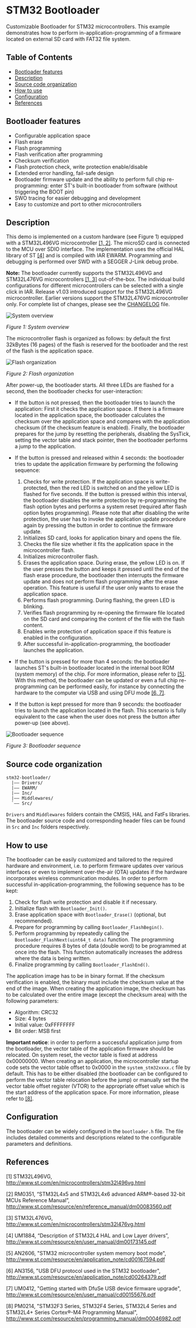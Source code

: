# STM32 Bootloader
Customizable Bootloader for STM32 microcontrollers. This example demonstrates how to perform in-application-programming of a firmware located on external SD card with FAT32 file system.

## Table of Contents
- [Bootloader features](#bootloader-features)
- [Description](#description)
- [Source code organization](#source-code-organization)
- [How to use](#how-to-use)
- [Configuration](#configuration)
- [References](#references)

## Bootloader features
- Configurable application space
- Flash erase
- Flash programming
- Flash verification after programming
- Checksum verification
- Flash protection check, write protection enable/disable
- Extended error handling, fail-safe design
- Bootloader firmware update and the ability to perform full chip re-programming: enter ST's built-in bootloader from software (without triggering the BOOT pin)
- SWO tracing for easier debugging and development
- Easy to customize and port to other microcontrollers

## Description
This demo is implemented on a custom hardware (see Figure 1) equipped with a STM32L496VG microcontroller [[1, 2]](#references). The microSD card is connected to the MCU over SDIO interface. The implementation uses the official HAL library of ST [[4]](#references) and is compiled with IAR EWARM. Programming and debugging is performed over SWD with a SEGGER J-Link debug probe.

**Note:** The bootloader currently supports the STM32L496VG and STM32L476VG microcontrollers [[1, 3]](#references) out-of-the-box. The individual build configurations for different microcontrollers can be selected with a single click in IAR. Release v1.03 introduced support for the STM32L496VG microcontroller. Earlier versions support the STM32L476VG microcontroller only. For complete list of changes, please see the [CHANGELOG](CHANGELOG.md) file.

![System overview](system-overview.png)

*Figure 1: System overview*

The microcontroller flash is organized as follows: by default the first 32kBytes (16 pages) of the flash is reserved for the bootloader and the rest of the flash is the application space. 

![Flash organization](flash-organization.png)

*Figure 2: Flash organization*

After power-up, the bootloader starts. All three LEDs are flashed for a second, then the bootloader checks for user-interaction:

- If the button is not pressed, then the bootloader tries to launch the application: First it checks the application space. If there is a firmware located in the application space, the bootloader calculates the checksum over the application space and compares with the application checksum (if the checksum feature is enabled). Finally, the bootloader prepares for the jump by resetting the peripherals, disabling the SysTick, setting the vector table and stack pointer, then the bootloader performs a jump to the application.

- If the button is pressed and released within 4 seconds: the bootloader tries to update the application firmware by performing the following sequence:

    1. Checks for write protection. If the application space is write-protected, then the red LED is switched on and the yellow LED is flashed for five seconds. If the button is pressed within this interval, the bootloader disables the write protection by re-programming the flash option bytes and performs a system reset (required after flash option bytes programming). Please note that after disabling the write protection, the user has to invoke the application update procedure again by pressing the button in order to continue the firmware update.
    2. Initializes SD card, looks for application binary and opens the file.
    3. Checks the file size whether it fits the application space in the microcontroller flash.
    4. Initializes microcontroller flash.
    5. Erases the application space. During erase, the yellow LED is on. If the user presses the button and keeps it pressed until the end of the flash erase procedure, the bootloader then interrupts the firmware update and does not perform flash programming after the erase operation. This feature is useful if the user only wants to erase the application space.
    6. Performs flash programming. During flashing, the green LED is blinking.
    7. Verifies flash programming by re-opening the firmware file located on the SD card and comparing the content of the file with the flash content.
    8. Enables write protection of application space if this feature is enabled in the configuration.
    9. After successful in-application-programming, the bootloader launches the application.

- If the button is pressed for more than 4 seconds: the bootloader launches ST's built-in bootloader located in the internal boot ROM (system memory) of the chip. For more information, please refer to [[5]](#references). With this method, the bootloader can be updated or even a full chip re-programming can be performed easily, for instance by connecting the hardware to the computer via USB and using DFU mode [[6, 7]](#references).

- If the button is kept pressed for more than 9 seconds: the bootloader tries to launch the application located in the flash. This scenario is fully equivalent to the case when the user does not press the button after power-up (see above).

![Bootloader sequence](bootloader-sequence.png)

*Figure 3: Bootloader sequence*

## Source code organization
```
stm32-bootloader/
  |—— Drivers/
  |—— EWARM/
  |—— Inc/
  |—— Middlewares/
  `—— Src/
```
`Drivers` and `Middlewares` folders contain the CMSIS, HAL and FatFs libraries. The bootloader source code and corresponding header files can be found in `Src` and `Inc` folders respectively.

## How to use
The bootloader can be easily customized and tailored to the required hardware and environment, i.e. to perform firmware updates over various interfaces or even to implement over-the-air (OTA) updates if the hardware incorporates wireless communication modules. In order to perform successful in-application-programming, the following sequence has to be kept:
1. Check for flash write protection and disable it if necessary.
2. Initialize flash with `Bootloader_Init()`.
3. Erase application space with `Bootloader_Erase()` (optional, but recommended).
4. Prepare for programming by calling `Bootloader_FlashBegin()`.
5. Perform programming by repeatedly calling the `Bootloader_FlashNext(uint64_t data)` function. The programming procedure requires 8 bytes of data (double word) to be programmed at once into the flash. This function automatically increases the address where the data is being written.
6. Finalize programming by calling `Bootloader_FlashEnd()`.

The application image has to be in binary format. If the checksum verification is enabled, the binary must include the checksum value at the end of the image. When creating the application image, the checksum has to be calculated over the entire image (except the checksum area) with the following parameters:
- Algorithm: CRC32
- Size: 4 bytes
- Initial value: 0xFFFFFFFF
- Bit order: MSB first

__Important notice__: in order to perform a successful application jump from the bootloader, the vector table of the application firmware should be relocated. On system reset, the vector table is fixed at address 0x00000000. When creating an application, the microcontroller startup code sets the vector table offset to 0x0000 in the `system_stm32xxxx.c` file by default. This has to be either disabled (the bootloader can be configured to perform the vector table relocation before the jump) or manually set the the vector table offset register (VTOR) to the appropriate offset value which is the start address of the application space. For more information, please refer to [[8]](#references).

## Configuration
The bootloader can be widely configured in the `bootloader.h` file. The file includes detailed comments and descriptions related to the configurable parameters and definitions.

## References
[1] STM32L496VG, http://www.st.com/en/microcontrollers/stm32l496vg.html

[2] RM0351, “STM32L4x5 and STM32L4x6 advanced ARM®-based 32-bit MCUs Reference Manual”, http://www.st.com/resource/en/reference_manual/dm00083560.pdf

[3] STM32L476VG, http://www.st.com/en/microcontrollers/stm32l476vg.html

[4] UM1884, “Description of STM32L4 HAL and Low Layer drivers”, http://www.st.com/resource/en/user_manual/dm00173145.pdf

[5] AN2606, "STM32 microcontroller system memory boot mode", http://www.st.com/resource/en/application_note/cd00167594.pdf

[6] AN3156, "USB DFU protocol used in the STM32 bootloader", http://www.st.com/resource/en/application_note/cd00264379.pdf

[7] UM0412, "Getting started with DfuSe USB device firmware upgrade", http://www.st.com/resource/en/user_manual/cd00155676.pdf

[8] PM0214, "STM32F3 Series, STM32F4 Series, STM32L4 Series and STM32L4+ Series Cortex®-M4 Programming Manual", http://www.st.com/resource/en/programming_manual/dm00046982.pdf
